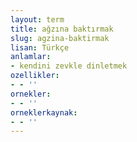 ```yaml
---
layout: term
title: ağzına baktırmak
slug: agzina-baktirmak
lisan: Türkçe
anlamlar:
- kendini zevkle dinletmek
ozellikler:
- - ''
ornekler:
- - ''
orneklerkaynak:
- - ''
---
```

